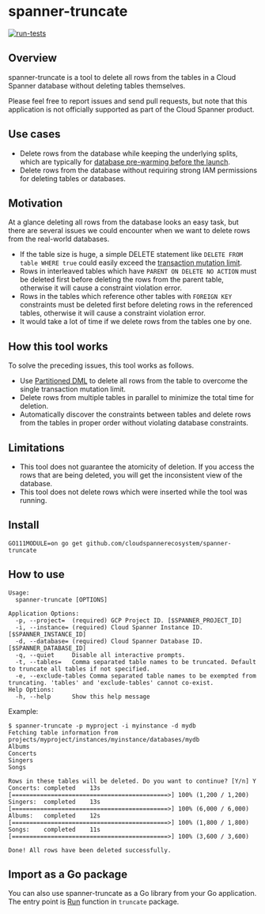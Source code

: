 spanner-truncate
===
[![run-tests](https://github.com/cloudspannerecosystem/spanner-truncate/actions/workflows/run-tests.yaml/badge.svg)](https://github.com/cloudspannerecosystem/spanner-truncate/actions/workflows/run-tests.yaml)

## Overview

spanner-truncate is a tool to delete all rows from the tables in a Cloud Spanner database without deleting tables themselves.

Please feel free to report issues and send pull requests, but note that this application is not officially supported as part of the Cloud Spanner product.

## Use cases

* Delete rows from the database while keeping the underlying splits, which are typically for [database pre-warming before the launch](https://cloud.google.com/solutions/best-practices-cloud-spanner-gaming-database#pre-warm_the_database_before_launch).
* Delete rows from the database without requiring strong IAM permissions for deleting tables or databases.

## Motivation

At a glance deleting all rows from the database looks an easy task, but there are several issues we could encounter when we want to delete rows from the real-world databases.

* If the table size is huge, a simple DELETE statement like `DELETE FROM table WHERE true` could easily exceed the [transaction mutation limit](https://cloud.google.com/spanner/quotas).
* Rows in interleaved tables which have `PARENT ON DELETE NO ACTION` must be deleted first before deleting the rows from the parent table, otherwise it will cause a constraint violation error.
* Rows in the tables which reference other tables with `FOREIGN KEY` constraints must be deleted first before deleting rows in the referenced tables, otherwise it will cause a constraint violation error.
* It would take a lot of time if we delete rows from the tables one by one.

## How this tool works

To solve the preceding issues, this tool works as follows.

* Use [Partitioned DML](https://cloud.google.com/spanner/docs/dml-partitioned) to delete all rows from the table to overcome the single transaction mutation limit.
* Delete rows from multiple tables in parallel to minimize the total time for deletion.
* Automatically discover the constraints between tables and delete rows from the tables in proper order without violating database constraints.

## Limitations

* This tool does not guarantee the atomicity of deletion. If you access the rows that are being deleted, you will get the inconsistent view of the database.
* This tool does not delete rows which were inserted while the tool was running.

## Install

```
GO111MODULE=on go get github.com/cloudspannerecosystem/spanner-truncate
```

## How to use

```
Usage:
  spanner-truncate [OPTIONS]

Application Options:
  -p, --project=  (required) GCP Project ID. [$SPANNER_PROJECT_ID]
  -i, --instance= (required) Cloud Spanner Instance ID. [$SPANNER_INSTANCE_ID]
  -d, --database= (required) Cloud Spanner Database ID. [$SPANNER_DATABASE_ID]
  -q, --quiet     Disable all interactive prompts.
  -t, --tables=   Comma separated table names to be truncated. Default to truncate all tables if not specified.
  -e, --exclude-tables Comma separated table names to be exempted from truncating. 'tables' and 'exclude-tables' cannot co-exist.
Help Options:
  -h, --help      Show this help message
```

Example:

```
$ spanner-truncate -p myproject -i myinstance -d mydb
Fetching table information from projects/myproject/instances/myinstance/databases/mydb
Albums
Concerts
Singers
Songs

Rows in these tables will be deleted. Do you want to continue? [Y/n] Y
Concerts: completed    13s [============================================>] 100% (1,200 / 1,200)
Singers:  completed    13s [============================================>] 100% (6,000 / 6,000)
Albums:   completed    12s [============================================>] 100% (1,800 / 1,800)
Songs:    completed    11s [============================================>] 100% (3,600 / 3,600)

Done! All rows have been deleted successfully.
```

## Import as a Go package

You can also use spanner-truncate as a Go library from your Go application. The entry point is [Run](https://pkg.go.dev/github.com/cloudspannerecosystem/spanner-truncate/truncate#Run) function in `truncate` package.
